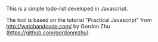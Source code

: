 This is a simple todo-list developed in Javascript.

The tool is based on the tutorial "Practical Javascript" from http://watchandcode.com/ by Gordon Zhu (https://github.com/gordonmzhu).
